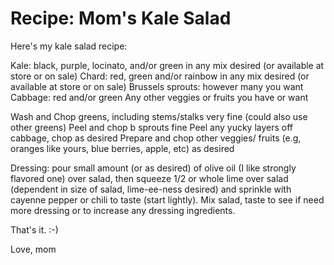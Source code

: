 
# Recipe: Mom's Kale Salad

Here's my kale salad recipe:

Kale: black, purple, locinato, and/or green in any mix desired (or available at store or on sale)
Chard: red, green and/or rainbow in any mix desired (or available at store or on sale)
Brussels sprouts: however many you want 
Cabbage: red and/or green
Any other veggies or fruits you have or want

Wash and Chop greens, including stems/stalks very fine (could also use other greens)
Peel and chop b sprouts fine
Peel any yucky layers off cabbage, chop as desired
Prepare and chop other veggies/ fruits (e.g, oranges like yours, blue berries, apple, etc) as desired 

Dressing: pour small amount (or as desired) of olive oil (I like strongly flavored one) over salad, then squeeze 1/2 or whole lime over salad (dependent in size of salad, lime-ee-ness desired) and sprinkle with cayenne pepper or chili to taste (start lightly). Mix salad, taste to see if need more dressing or to increase any dressing ingredients.

That's it. :-)

Love, mom



